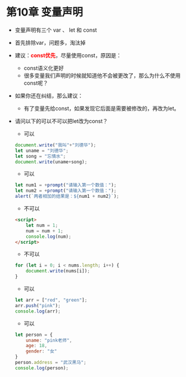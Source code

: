 # 第10章 变量声明

- 变量声明有三个 var 、 let 和 const

- 首先排除var，问题多，淘汰掉

- 建议：<span style="color:red;font-weight:bold;">const优先</span>，尽量使用const，原因是：

    - const语义化更好
    - 很多变量我们声明的时候就知道他不会被更改了，那么为什么不使用const呢？

- 如果你还在纠结，那么建议：

    - 有了变量先给const，如果发现它后面是需要被修改的，再改为let。

- 请问以下的可以不可以把let改为const？

    - 可以

  ```js
  document.write("我叫"+"刘德华");
  let uname = "刘德华";
  let song = "忘情水";
  document.write(uname+song);
  ```

    - 可以

  ```js
  let num1 = +prompt("请输入第一个数值：");
  let num2 = +prompt("请输入第一个数值：");
  alert(`两者相加的结果是：${num1 + num2}`);
  ```

    - 不可以

  ```html
  <script>
      let num = 1;
      num = num + 1;
      console.log(num);
  </script>
  ```

    - 不可以

  ```js
  for (let i = 0; i < nums.length; i++) {
      document.write(nums[i]);
  }
  ```

    - 可以

  ```js
  let arr = ["red", "green"];
  arr.push("pink");
  console.log(arr);
  ```

    - 可以

  ```js
  let person = {
      uname: "pink老师",
      age: 18,
      gender: "女"
  }
  person.address = "武汉黑马";
  console.log(person);
  ```